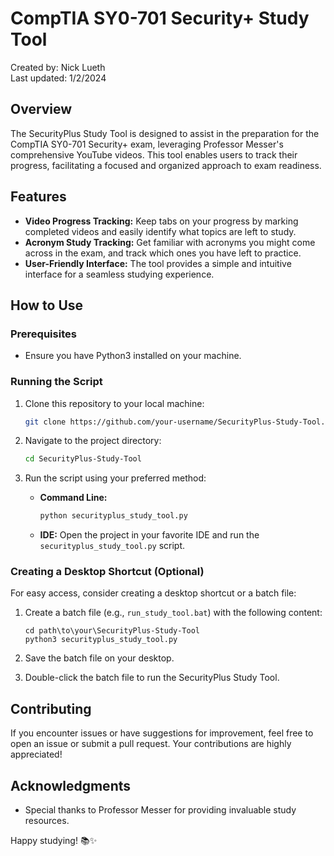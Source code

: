 # CompTIA SY0-701 Security+ Study Tool
Created by: Nick Lueth <br>
Last updated: 1/2/2024

## Overview

The SecurityPlus Study Tool is designed to assist in the preparation for the CompTIA SY0-701 Security+ exam, leveraging Professor Messer's comprehensive YouTube videos. This tool enables users to track their progress, facilitating a focused and organized approach to exam readiness.

## Features

- **Video Progress Tracking:** Keep tabs on your progress by marking completed videos and easily identify what topics are left to study.
- **Acronym Study Tracking:** Get familiar with acronyms you might come across in the exam, and track which ones you have left to practice.
- **User-Friendly Interface:** The tool provides a simple and intuitive interface for a seamless studying experience.

## How to Use

### Prerequisites

- Ensure you have Python3 installed on your machine.

### Running the Script

1. Clone this repository to your local machine:

   ```bash
   git clone https://github.com/your-username/SecurityPlus-Study-Tool.git
   ```

2. Navigate to the project directory:

   ```bash
   cd SecurityPlus-Study-Tool
   ```

3. Run the script using your preferred method:

   - **Command Line:**
     ```bash
     python securityplus_study_tool.py
     ```

   - **IDE:**
     Open the project in your favorite IDE and run the `securityplus_study_tool.py` script.

### Creating a Desktop Shortcut (Optional)

For easy access, consider creating a desktop shortcut or a batch file:

1. Create a batch file (e.g., `run_study_tool.bat`) with the following content:

   ```batch
   cd path\to\your\SecurityPlus-Study-Tool
   python3 securityplus_study_tool.py
   ```

2. Save the batch file on your desktop.

3. Double-click the batch file to run the SecurityPlus Study Tool.

## Contributing

If you encounter issues or have suggestions for improvement, feel free to open an issue or submit a pull request. Your contributions are highly appreciated!

## Acknowledgments

- Special thanks to Professor Messer for providing invaluable study resources.

Happy studying! 📚✨
